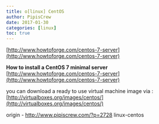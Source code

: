 ```yaml
---
title: o[linux] CentOS
author: PipisCrew
date: 2017-01-30
categories: [linux]
toc: true
---
```


[http://www.howtoforge.com/centos-7-server](http://www.howtoforge.com/centos-7-server)

**How to install a CentOS 7 minimal server**
[http://www.howtoforge.com/centos-7-server](http://www.howtoforge.com/centos-7-server)

you can download a ready to use virtual machine image via :
[http://virtualboxes.org/images/centos/](http://virtualboxes.org/images/centos/)

origin - http://www.pipiscrew.com/?p=2728 linux-centos